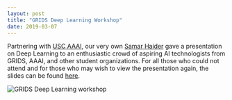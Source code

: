 ```yaml
---
layout: post
title: "GRIDS Deep Learning Workshop"
date: 2019-03-07
---
```


Partnering with [USC AAAI](http://uscaaai.com/), our very own [Samar Haider](https://samarh.github.io) gave a presentation on Deep Learning to an enthusiastic crowd of aspiring AI technologists from GRIDS, AAAI, and other student organizations. For all those who could not attend and for those who may wish to view the presentation again, the slides can be found [here](https://samarh.github.io/dl/).

![GRIDS Deep Learning workshop](/assets/img/blog/2019-03-07-grids-deep-learning/deep_learning_workshop.jpg "GRIDS Deep Learning workshop")